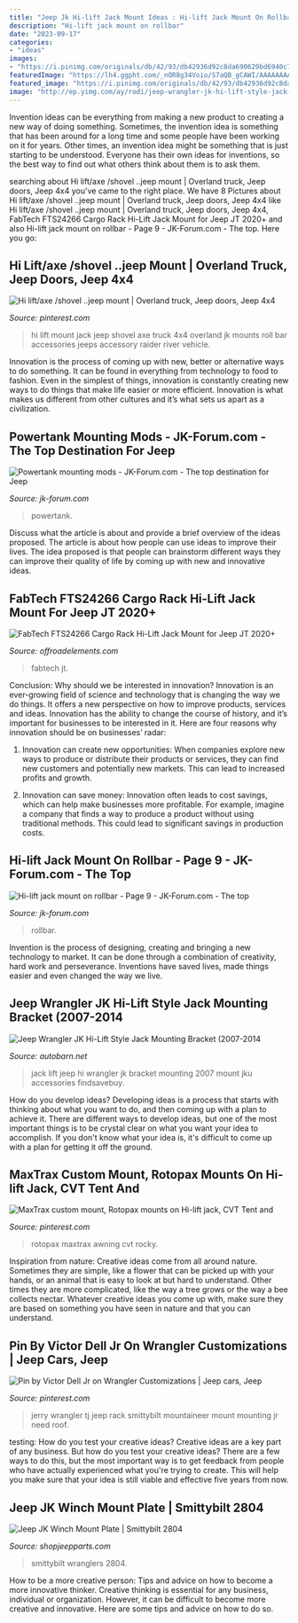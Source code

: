 ```yaml
---
title: "Jeep Jk Hi-lift Jack Mount Ideas : Hi-lift Jack Mount On Rollbar"
description: "Hi-lift jack mount on rollbar"
date: "2023-09-17"
categories:
- "ideas"
images:
- "https://i.pinimg.com/originals/db/42/93/db42936d92c8da690629bd6940c7062b.jpg"
featuredImage: "https://lh4.ggpht.com/_nOR8g34Voio/S7aQB_gCAWI/AAAAAAAAAQk/U72EnR6gPXY/100_1771.JPG"
featured_image: "https://i.pinimg.com/originals/db/42/93/db42936d92c8da690629bd6940c7062b.jpg"
image: "http://ep.yimg.com/ay/rodi/jeep-wrangler-jk-hi-lift-style-jack-mounting-bracket-2007-2011-2.png"
---
```



Invention ideas can be everything from making a new product to creating a new way of doing something. Sometimes, the invention idea is something that has been around for a long time and some people have been working on it for years. Other times, an invention idea might be something that is just starting to be understood. Everyone has their own ideas for inventions, so the best way to find out what others think about them is to ask them.

	

		
searching about Hi lift/axe /shovel ..jeep mount | Overland truck, Jeep doors, Jeep 4x4 you've came to the right place. We have 8 Pictures about Hi lift/axe /shovel ..jeep mount | Overland truck, Jeep doors, Jeep 4x4 like Hi lift/axe /shovel ..jeep mount | Overland truck, Jeep doors, Jeep 4x4, FabTech FTS24266 Cargo Rack Hi-Lift Jack Mount for Jeep JT 2020+ and also Hi-lift jack mount on rollbar - Page 9 - JK-Forum.com - The top. Here you go:
		
    
## Hi Lift/axe /shovel ..jeep Mount | Overland Truck, Jeep Doors, Jeep 4x4

<img loading=lazy src="https://i.pinimg.com/736x/1b/5d/33/1b5d3341f6403521a26cc8f534e14e3f--jeepers-creepers-jeep-life.jpg" onerror="this.onerror=null;this.src='https://tse4.mm.bing.net/th?id=OIP.IHu9tsOq1wFkgxBJ6TgWZwHaFj&amp;pid=15.1';" alt="Hi lift/axe /shovel ..jeep mount | Overland truck, Jeep doors, Jeep 4x4">

_Source: pinterest.com_

>hi lift mount jack jeep shovel axe truck 4x4 overland jk mounts roll bar accessories jeeps accessory raider river vehicle. 

	

Innovation is the process of coming up with new, better or alternative ways to do something. It can be found in everything from technology to food to fashion. Even in the simplest of things, innovation is constantly creating new ways to do things that make life easier or more efficient. Innovation is what makes us different from other cultures and it’s what sets us apart as a civilization.

    
## Powertank Mounting Mods - JK-Forum.com - The Top Destination For Jeep

<img loading=lazy src="https://www.jk-forum.com/forums/attachment.php?attachmentid=26465&amp;d=1246814385" onerror="this.onerror=null;this.src='https://tse4.mm.bing.net/th?id=OIP.DsQuEqgteS85-XtJKFsNXgHaHO&amp;pid=15.1';" alt="Powertank mounting mods - JK-Forum.com - The top destination for Jeep">

_Source: jk-forum.com_

>powertank. 

	

Discuss what the article is about and provide a brief overview of the ideas proposed.
The article is about how people can use ideas to improve their lives. The idea proposed is that people can brainstorm different ways they can improve their quality of life by coming up with new and innovative ideas.

    
## FabTech FTS24266 Cargo Rack Hi-Lift Jack Mount For Jeep JT 2020+

<img loading=lazy src="https://cdn11.bigcommerce.com/s-w1neal/images/stencil/1280x1280/products/5597/17332/Hi_Lift_Mount__95302.1582837706.png?c=2" onerror="this.onerror=null;this.src='https://tse4.mm.bing.net/th?id=OIP.MIfXsQjymMnE05ds3F-b7wHaDn&amp;pid=15.1';" alt="FabTech FTS24266 Cargo Rack Hi-Lift Jack Mount for Jeep JT 2020+">

_Source: offroadelements.com_

>fabtech jt. 

	

Conclusion: Why should we be interested in innovation?
Innovation is an ever-growing field of science and technology that is changing the way we do things. It offers a new perspective on how to improve products, services and ideas. Innovation has the ability to change the course of history, and it’s important for businesses to be interested in it. Here are four reasons why innovation should be on businesses’ radar:
1) Innovation can create new opportunities: When companies explore new ways to produce or distribute their products or services, they can find new customers and potentially new markets. This can lead to increased profits and growth.

2) Innovation can save money: Innovation often leads to cost savings, which can help make businesses more profitable. For example, imagine a company that finds a way to produce a product without using traditional methods. This could lead to significant savings in production costs.

    
## Hi-lift Jack Mount On Rollbar - Page 9 - JK-Forum.com - The Top

<img loading=lazy src="https://lh4.ggpht.com/_nOR8g34Voio/S7aQB_gCAWI/AAAAAAAAAQk/U72EnR6gPXY/100_1771.JPG" onerror="this.onerror=null;this.src='https://tse3.mm.bing.net/th?id=OIP.7XKt7HcYuc0UWjAxVa7g8AHaFj&amp;pid=15.1';" alt="Hi-lift jack mount on rollbar - Page 9 - JK-Forum.com - The top">

_Source: jk-forum.com_

>rollbar. 

	

Invention is the process of designing, creating and bringing a new technology to market. It can be done through a combination of creativity, hard work and perseverance. Inventions have saved lives, made things easier and even changed the way we live.

    
## Jeep Wrangler JK Hi-Lift Style Jack Mounting Bracket (2007-2014

<img loading=lazy src="http://ep.yimg.com/ay/rodi/jeep-wrangler-jk-hi-lift-style-jack-mounting-bracket-2007-2011-2.png" onerror="this.onerror=null;this.src='https://tse1.mm.bing.net/th?id=OIP.tWDNS2xrueHw9XlxuGwhDgHaKq&amp;pid=15.1';" alt="Jeep Wrangler JK Hi-Lift Style Jack Mounting Bracket (2007-2014">

_Source: autobarn.net_

>jack lift jeep hi wrangler jk bracket mounting 2007 mount jku accessories findsavebuy. 

	

How do you develop ideas?
Developing ideas is a process that starts with thinking about what you want to do, and then coming up with a plan to achieve it. There are different ways to develop ideas, but one of the most important things is to be crystal clear on what you want your idea to accomplish. If you don't know what your idea is, it's difficult to come up with a plan for getting it off the ground.

    
## MaxTrax Custom Mount, Rotopax Mounts On Hi-lift Jack, CVT Tent And

<img loading=lazy src="https://i.pinimg.com/originals/db/42/93/db42936d92c8da690629bd6940c7062b.jpg" onerror="this.onerror=null;this.src='https://tse3.mm.bing.net/th?id=OIP.sZ_P9e9S0-skF4bYE2KrIwHaJ3&amp;pid=15.1';" alt="MaxTrax custom mount, Rotopax mounts on Hi-lift jack, CVT Tent and">

_Source: pinterest.com_

>rotopax maxtrax awning cvt rocky. 

	

Inspiration from nature:
Creative ideas come from all around nature. Sometimes they are simple, like a flower that can be picked up with your hands, or an animal that is easy to look at but hard to understand. Other times they are more complicated, like the way a tree grows or the way a bee collects nectar. Whatever creative ideas you come up with, make sure they are based on something you have seen in nature and that you can understand.

    
## Pin By Victor Dell Jr On Wrangler Customizations | Jeep Cars, Jeep

<img loading=lazy src="https://i.pinimg.com/originals/18/23/0c/18230c64be8ac3d9dd19ef2b4897b669.jpg" onerror="this.onerror=null;this.src='https://tse3.mm.bing.net/th?id=OIP.LYNix00qMD7s4rGQ35AB1AHaFi&amp;pid=15.1';" alt="Pin by Victor Dell Jr on Wrangler Customizations | Jeep cars, Jeep">

_Source: pinterest.com_

>jerry wrangler tj jeep rack smittybilt mountaineer mount mounting jr need roof. 

	

testing: How do you test your creative ideas?
Creative ideas are a key part of any business. But how do you test your creative ideas? There are a few ways to do this, but the most important way is to get feedback from people who have actually experienced what you're trying to create. This will help you make sure that your idea is still viable and effective five years from now.

    
## Jeep JK Winch Mount Plate | Smittybilt 2804

<img loading=lazy src="https://www.shopjeepparts.com/images/2804-02.jpg" onerror="this.onerror=null;this.src='https://tse2.mm.bing.net/th?id=OIP.18xLRqkxLErQKOEbiT4U7wHaHa&amp;pid=15.1';" alt="Jeep JK Winch Mount Plate | Smittybilt 2804">

_Source: shopjeepparts.com_

>smittybilt wranglers 2804. 

	

How to be a more creative person: Tips and advice on how to become a more innovative thinker.
Creative thinking is essential for any business, individual or organization. However, it can be difficult to become more creative and innovative. Here are some tips and advice on how to do so.

